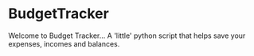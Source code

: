 # BudgetTracker
Welcome to Budget Tracker... A 'little' python script that helps save your expenses, incomes and balances. 
